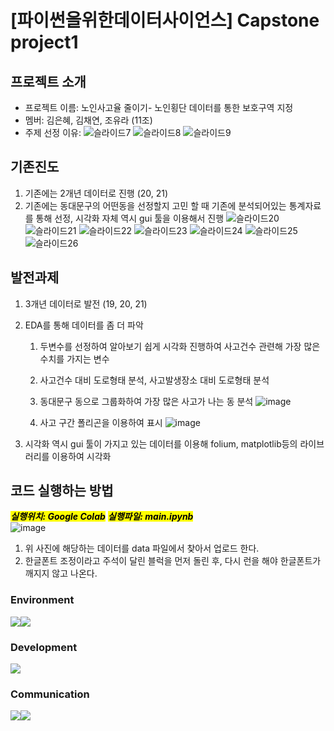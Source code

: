 # [파이썬을위한데이터사이언스] Capstone project1 

## 프로젝트 소개
- 프로젝트 이름: 노인사고율 줄이기- 노인횡단 데이터를 통한 보호구역 지정
- 멤버: 김은혜, 김채연, 조유라 (11조)
- 주제 선정 이유:
  ![슬라이드7](https://github.com/chaeyeoniklmw/pyd-capstone/assets/129934881/50f007d7-3201-4a15-8af8-3262dffc46a8)
  ![슬라이드8](https://github.com/chaeyeoniklmw/pyd-capstone/assets/129934881/6209b189-3fcb-4570-8e14-6e2ed7a90ee1)
  ![슬라이드9](https://github.com/chaeyeoniklmw/pyd-capstone/assets/129934881/e1af1082-9d98-4018-adbe-5098dff3e315)

## 기존진도
1. 기존에는 2개년 데이터로 진행 (20, 21)
2. 기존에는 동대문구의 어떤동을 선정할지 고민 할 때 기존에 분석되어있는 통계자료를 통해 선정, 시각화 자체 역시 gui 툴을 이용해서 진행
   ![슬라이드20](https://github.com/chaeyeoniklmw/pyd-capstone/assets/129934881/7eccefa3-586f-4097-bada-585c4dfacbfd)
   ![슬라이드21](https://github.com/chaeyeoniklmw/pyd-capstone/assets/129934881/3e4f8232-4888-4071-ac8f-d1bbfee9c881)
   ![슬라이드22](https://github.com/chaeyeoniklmw/pyd-capstone/assets/129934881/9f651937-2288-42bf-ae57-61ef78e7c2bd)
   ![슬라이드23](https://github.com/chaeyeoniklmw/pyd-capstone/assets/129934881/ab2260f9-d9a4-4d61-bc27-1487033ada32)
   ![슬라이드24](https://github.com/chaeyeoniklmw/pyd-capstone/assets/129934881/550ebdb0-2ec5-4024-ad0c-289c7c2a77a2)
   ![슬라이드25](https://github.com/chaeyeoniklmw/pyd-capstone/assets/129934881/98bed2f2-a1c2-4dfc-880e-4743dcdb09a2)
   ![슬라이드26](https://github.com/chaeyeoniklmw/pyd-capstone/assets/129934881/80326ba0-158f-417e-9c8b-b78ce6cd92dc)
## 발전과제
1. 3개년 데이터로 발전 (19, 20, 21)
2. EDA를 통해 데이터를 좀 더 파악
   1) 두변수를 선정하여 알아보기 쉽게 시각화 진행하여 사고건수 관련해 가장 많은 수치를 가지는 변수
   2) 사고건수 대비 도로형태 분석, 사고발생장소 대비 도로형태 분석
   3) 동대문구 동으로 그룹화하여 가장 많은 사고가 나는 동 분석
      ![image](https://github.com/chaeyeoniklmw/pyd-capstone/assets/129934881/616d6b76-c9e6-40db-a13e-29f8f7cadeea)

   4) 사고 구간 폴리곤을 이용하여 표시
      ![image](https://github.com/chaeyeoniklmw/pyd-capstone/assets/129934881/6c124b42-869f-4b8d-b56a-4436a71387c1)

3. 시각화 역시 gui 툴이 가지고 있는 데이터를 이용해 folium, matplotlib등의 라이브러리를 이용하여 시각화

## 코드 실행하는 방법
<mark>***실행위치: Google Colab***</mark>
<mark>***실행파일: main.ipynb***</mark>
<br>
![image](https://github.com/chaeyeoniklmw/pyd-capstone/assets/129934881/7b2a64b5-16ad-4ba0-8d6f-7a35539c28eb)
1. 위 사진에 해당하는 데이터를 data 파일에서 찾아서 업로드 한다.
2. 한글폰트 조정이라고 주석이 달린 블럭을 먼저 돌린 후, 다시 런을 해야 한글폰트가 깨지지 않고 나온다.


### __Environment__
<img src="https://img.shields.io/badge/PyCharm-000000?style=for-the-badge&logo=PyCharm&logoColor=white"><img src="https://img.shields.io/badge/googlecolab-F9AB00?style=for-the-badge&logo=googlecolab&logoColor=white">

### __Development__
<img src="https://img.shields.io/badge/python-3776AB?style=for-the-badge&logo=python&logoColor=white">

### __Communication__
<img src="https://img.shields.io/badge/git-F05032?style=for-the-badge&logo=git&logoColor=white"><img src="https://img.shields.io/badge/kakaotalk-FFCD00?style=for-the-badge&logo=kakaotalk&logoColor=white">
